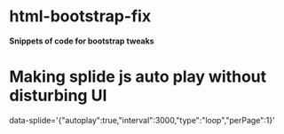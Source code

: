 # html-bootstrap-fix
**Snippets of code for bootstrap tweaks**

# Making splide js auto play without disturbing UI 
 data-splide='{"autoplay":true,"interval":3000,"type":"loop","perPage":1}'
